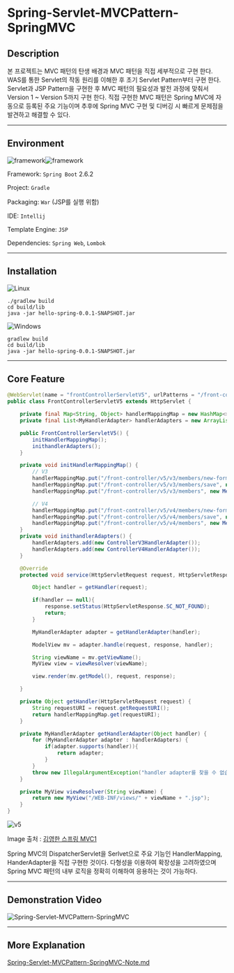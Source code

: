 # Spring-Servlet-MVCPattern-SpringMVC



## Description

본 프로젝트는 MVC 패턴의 탄생 배경과 MVC 패턴을 직접 세부적으로 구현 한다. WAS를 통한 Servlet의 작동 원리를 이해한 후 초기 Servlet Pattern부터 구현 한다. Servlet과 JSP Pattern을 구현한 후 MVC 패턴의 필요성과 발전 과정에 맞춰서 Version 1 ~ Version 5까지 구현 한다. 직접 구현한 MVC 패턴은 Spring MVC에 자동으로 등록된 주요 기능이며  추후에 Spring MVC 구현 및 디버깅 시 빠르게 문제점을 발견하고 해결할 수 있다.



------



## Environment

<img alt="framework" src ="https://img.shields.io/badge/Framework-SpringBoot-green"/><img alt="framework" src ="https://img.shields.io/badge/Language-java-b07219"/> 

Framework: `Spring Boot` 2.6.2

Project: `Gradle`

Packaging: `War` (JSP를 실행 위함)

IDE: `Intellij`

Template Engine: `JSP`

Dependencies: `Spring Web`, `Lombok`



------



## Installation



![Linux](https://img.shields.io/badge/Linux-FCC624?style=for-the-badge&logo=linux&logoColor=black) 

```
./gradlew build
cd build/lib
java -jar hello-spring-0.0.1-SNAPSHOT.jar
```



![Windows](https://img.shields.io/badge/Windows-0078D6?style=for-the-badge&logo=windows&logoColor=white) 

```
gradlew build
cd build/lib
java -jar hello-spring-0.0.1-SNAPSHOT.jar
```



------



## Core Feature



```java
@WebServlet(name = "frontControllerServletV5", urlPatterns = "/front-controller/v5/*")
public class FrontControllerServletV5 extends HttpServlet {

    private final Map<String, Object> handlerMappingMap = new HashMap<>();
    private final List<MyHandlerAdapter> handlerAdapters = new ArrayList<>();

    public FrontControllerServletV5() {
        initHandlerMappingMap();
        inithandlerAdapters();
    }

    private void initHandlerMappingMap() {
        // V3
        handlerMappingMap.put("/front-controller/v5/v3/members/new-form", new MemberFormControllerV3());
        handlerMappingMap.put("/front-controller/v5/v3/members/save", new MemberSaveControllerV3());
        handlerMappingMap.put("/front-controller/v5/v3/members", new MemberListControllerV3());

        // V4
        handlerMappingMap.put("/front-controller/v5/v4/members/new-form", new MemberFormControllerV4());
        handlerMappingMap.put("/front-controller/v5/v4/members/save", new MemberSaveControllerV4());
        handlerMappingMap.put("/front-controller/v5/v4/members", new MemberListControllerV4());
    }
    private void inithandlerAdapters() {
        handlerAdapters.add(new ControllerV3HandlerAdapter());
        handlerAdapters.add(new ControllerV4HandlerAdapter());
    }

    @Override
    protected void service(HttpServletRequest request, HttpServletResponse response) throws ServletException, IOException {

        Object handler = getHandler(request);

        if(handler == null){
            response.setStatus(HttpServletResponse.SC_NOT_FOUND);
            return;
        }

        MyHandlerAdapter adapter = getHandlerAdapter(handler);

        ModelView mv = adapter.handle(request, response, handler);

        String viewName = mv.getViewName();
        MyView view = viewResolver(viewName);

        view.render(mv.getModel(), request, response);

    }

    private Object getHandler(HttpServletRequest request) {
        String requestURI = request.getRequestURI();
        return handlerMappingMap.get(requestURI);
    }

    private MyHandlerAdapter getHandlerAdapter(Object handler) {
        for (MyHandlerAdapter adapter : handlerAdapters) {
            if(adapter.supports(handler)){
                return adapter;
            }
        }
        throw new IllegalArgumentException("handler adapter를 찾을 수 없습니다. handler=" + handler);
    }

    private MyView viewResolver(String viewName) {
        return new MyView("/WEB-INF/views/" + viewName + ".jsp");
    }
}
```

![v5](https://user-images.githubusercontent.com/79822924/151713947-3ca775dc-2832-458e-8ece-c47997e312ae.png)

Image 출처 : [김영한 스프링 MVC1](https://www.inflearn.com/course/%EC%8A%A4%ED%94%84%EB%A7%81-mvc-1)

Spring MVC의 DispatcherServlet을 Serlvet으로 주요 기능인 HandlerMapping, HanderAdapter을 직접 구현한 것이다. 다형성을 이용하여 확장성을 고려하였으며 Spring MVC 패턴의 내부 로직을 정확히 이해하여 응용하는 것이 가능하다.



------



## Demonstration Video



![Spring-Servlet-MVCPattern-SpringMVC](https://user-images.githubusercontent.com/79822924/151713665-9c982d58-45cf-45fe-8498-e7683f2282c4.gif)




------



## More Explanation



[Spring-Servlet-MVCPattern-SpringMVC-Note.md](https://github.com/mwkangit/Spring-Servlet-MVCPattern-SpringMVC/blob/master/Spring-Servlet-MVCPattern-SpringMVC-Note.md)
